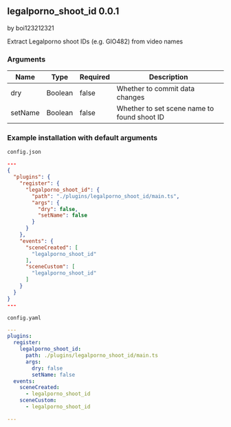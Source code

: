 ## legalporno_shoot_id 0.0.1

by boi123212321

Extract Legalporno shoot IDs (e.g. GIO482) from video names

### Arguments

| Name    | Type    | Required | Description                                 |
| ------- | ------- | -------- | ------------------------------------------- |
| dry     | Boolean | false    | Whether to commit data changes              |
| setName | Boolean | false    | Whether to set scene name to found shoot ID |

### Example installation with default arguments

`config.json`
```json
---
{
  "plugins": {
    "register": {
      "legalporno_shoot_id": {
        "path": "./plugins/legalporno_shoot_id/main.ts",
        "args": {
          "dry": false,
          "setName": false
        }
      }
    },
    "events": {
      "sceneCreated": [
        "legalporno_shoot_id"
      ],
      "sceneCustom": [
        "legalporno_shoot_id"
      ]
    }
  }
}
---
```

`config.yaml`
```yaml
---
plugins:
  register:
    legalporno_shoot_id:
      path: ./plugins/legalporno_shoot_id/main.ts
      args:
        dry: false
        setName: false
  events:
    sceneCreated:
      - legalporno_shoot_id
    sceneCustom:
      - legalporno_shoot_id

---
```
